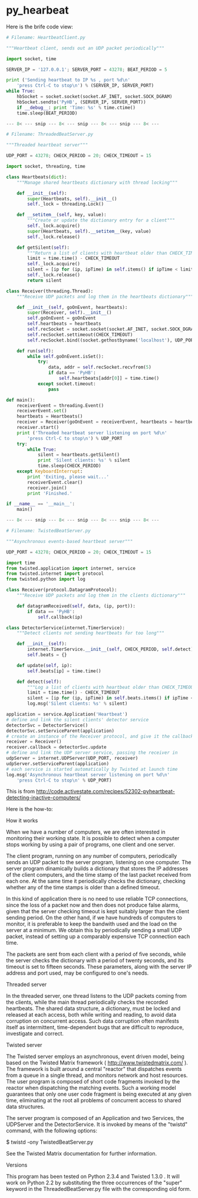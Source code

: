 py_hearbeat
====


Here is the brife code view:
```python
# Filename: HeartbeatClient.py

"""Heartbeat client, sends out an UDP packet periodically"""

import socket, time

SERVER_IP = '127.0.0.1'; SERVER_PORT = 43278; BEAT_PERIOD = 5

print ('Sending heartbeat to IP %s , port %d\n'
    'press Ctrl-C to stop\n') % (SERVER_IP, SERVER_PORT)
while True:
    hbSocket = socket.socket(socket.AF_INET, socket.SOCK_DGRAM)
    hbSocket.sendto('PyHB', (SERVER_IP, SERVER_PORT))
    if __debug__: print 'Time: %s' % time.ctime()
    time.sleep(BEAT_PERIOD)

--- 8< --- snip --- 8< --- snip --- 8< --- snip --- 8< ---

# Filename: ThreadedBeatServer.py

"""Threaded heartbeat server"""

UDP_PORT = 43278; CHECK_PERIOD = 20; CHECK_TIMEOUT = 15

import socket, threading, time

class Heartbeats(dict):
    """Manage shared heartbeats dictionary with thread locking"""

    def __init__(self):
        super(Heartbeats, self).__init__()
        self._lock = threading.Lock()

    def __setitem__(self, key, value):
        """Create or update the dictionary entry for a client"""
        self._lock.acquire()
        super(Heartbeats, self).__setitem__(key, value)
        self._lock.release()

    def getSilent(self):
        """Return a list of clients with heartbeat older than CHECK_TIMEOUT"""
        limit = time.time() - CHECK_TIMEOUT
        self._lock.acquire()
        silent = [ip for (ip, ipTime) in self.items() if ipTime < limit]
        self._lock.release()
        return silent

class Receiver(threading.Thread):
    """Receive UDP packets and log them in the heartbeats dictionary"""

    def __init__(self, goOnEvent, heartbeats):
        super(Receiver, self).__init__()
        self.goOnEvent = goOnEvent
        self.heartbeats = heartbeats
        self.recSocket = socket.socket(socket.AF_INET, socket.SOCK_DGRAM)
        self.recSocket.settimeout(CHECK_TIMEOUT)
        self.recSocket.bind((socket.gethostbyname('localhost'), UDP_PORT))

    def run(self):
        while self.goOnEvent.isSet():
            try:
                data, addr = self.recSocket.recvfrom(5)
                if data == 'PyHB':
                    self.heartbeats[addr[0]] = time.time()
            except socket.timeout:
                pass

def main():
    receiverEvent = threading.Event()
    receiverEvent.set()
    heartbeats = Heartbeats()
    receiver = Receiver(goOnEvent = receiverEvent, heartbeats = heartbeats)
    receiver.start()
    print ('Threaded heartbeat server listening on port %d\n'
        'press Ctrl-C to stop\n') % UDP_PORT
    try:
        while True:
            silent = heartbeats.getSilent()
            print 'Silent clients: %s' % silent
            time.sleep(CHECK_PERIOD)
    except KeyboardInterrupt:
        print 'Exiting, please wait...'
        receiverEvent.clear()
        receiver.join()
        print 'Finished.'

if __name__ == '__main__':
    main()

--- 8< --- snip --- 8< --- snip --- 8< --- snip --- 8< ---

# Filename: TwistedBeatServer.py

"""Asynchronous events-based heartbeat server"""

UDP_PORT = 43278; CHECK_PERIOD = 20; CHECK_TIMEOUT = 15

import time
from twisted.application import internet, service
from twisted.internet import protocol
from twisted.python import log

class Receiver(protocol.DatagramProtocol):
    """Receive UDP packets and log them in the clients dictionary"""

    def datagramReceived(self, data, (ip, port)):
        if data == 'PyHB':
            self.callback(ip)

class DetectorService(internet.TimerService):
    """Detect clients not sending heartbeats for too long"""

    def __init__(self):
        internet.TimerService.__init__(self, CHECK_PERIOD, self.detect)
        self.beats = {}

    def update(self, ip):
        self.beats[ip] = time.time()

    def detect(self):
        """Log a list of clients with heartbeat older than CHECK_TIMEOUT"""
        limit = time.time() - CHECK_TIMEOUT
        silent = [ip for (ip, ipTime) in self.beats.items() if ipTime < limit]
        log.msg('Silent clients: %s' % silent)

application = service.Application('Heartbeat')
# define and link the silent clients' detector service
detectorSvc = DetectorService()
detectorSvc.setServiceParent(application)
# create an instance of the Receiver protocol, and give it the callback
receiver = Receiver()
receiver.callback = detectorSvc.update
# define and link the UDP server service, passing the receiver in
udpServer = internet.UDPServer(UDP_PORT, receiver)
udpServer.setServiceParent(application)
# each service is started automatically by Twisted at launch time
log.msg('Asynchronous heartbeat server listening on port %d\n'
    'press Ctrl-C to stop\n' % UDP_PORT)
```

This is from http://code.activestate.com/recipes/52302-pyheartbeat-detecting-inactive-computers/ 

Here is the how-to:



How it works

When we have a number of computers, we are often interested in monitoring their working state. It is possible to detect when a computer stops working by using a pair of programs, one client and one server.

The client program, running on any number of computers, periodically sends an UDP packet to the server program, listening on one computer. The server program dinamically builds a dictionary that stores the IP addresses of the client computers, and the time stamp of the last packet received from each one. At the same time it periodically checks the dictionary, checking whether any of the time stamps is older than a defined timeout.

In this kind of application there is no need to use reliable TCP connections, since the loss of a packet now and then does not produce false alarms, given that the server checking timeout is kept suitably larger than the client sending period. On the other hand, if we have hundreds of computers to monitor, it is preferable to keep the bandwith used and the load on the server at a minimum. We obtain this by periodically sending a small UDP packet, instead of setting up a comparably expensive TCP connection each time.

The packets are sent from each client with a period of five seconds, while the server checks the dictionary with a period of twenty seconds, and its timeout is set to fifteen seconds. These parameters, along with the server IP address and port used, may be configured to one's needs.

Threaded server

In the threaded server, one thread listens to the UDP packets coming from the clients, while the main thread periodically checks the recorded heartbeats. The shared data structure, a dictionary, must be locked and released at each access, both while writing and reading, to avoid data corruption on concurrent access. Such data corruption often manifests itself as intermittent, time-dependent bugs that are difficult to reproduce, investigate and correct.

Twisted server

The Twisted server employs an asynchronous, event driven model, being based on the Twisted Matrix framework ( http://www.twistedmatrix.com/ ). The framework is built around a central "reactor" that dispatches events from a queue in a single thread, and monitors network and host resources. The user program is composed of short code fragments invoked by the reactor when dispatching the matching events. Such a working model guarantees that only one user code fragment is being executed at any given time, eliminating at the root all problems of concurrent access to shared data structures.

The server program is composed of an Application and two Services, the UDPServer and the DetectorService. It is invoked by means of the "twistd" command, with the following options:

$ twistd -ony TwistedBeatServer.py

See the Twisted Matrix documentation for further information.

Versions

This program has been tested on Python 2.3.4 and Twisted 1.3.0 . It will work on Python 2.2 by substituting the three occurrences of the "super" keyword in the ThreadedBeatServer.py file with the corresponding old form.
